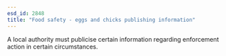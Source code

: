 ```yaml
---
esd_id: 2848
title: "Food safety - eggs and chicks publishing information"
---
```


A local authority must publicise certain information regarding enforcement action in certain circumstances.

